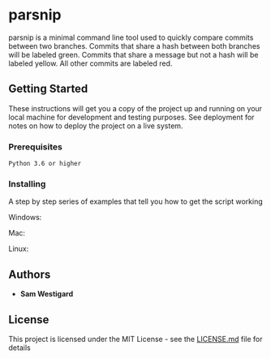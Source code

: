 # parsnip

parsnip is a minimal command line tool used to quickly compare commits
between two branches. Commits that share a hash between both branches will be labeled green. Commits that share a message but not a hash will be labeled yellow. All other commits are labeled red. 

## Getting Started

These instructions will get you a copy of the project up and running on your local machine for development and testing purposes. See deployment for notes on how to deploy the project on a live system.

### Prerequisites

```
Python 3.6 or higher
```

### Installing

A step by step series of examples that tell you how to get the script working

Windows:

Mac:

Linux:

## Authors

* **Sam Westigard**

## License

This project is licensed under the MIT License - see the [LICENSE.md](LICENSE.md) file for details
